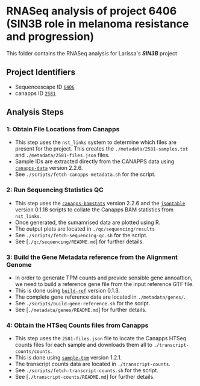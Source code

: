 # RNASeq analysis of project 6406 (SIN3B role in melanoma resistance and progression)

This folder contains the RNASeq analysis for Larissa's ***SIN3B*** project

## Project Identifiers

* Sequencescape ID [`6406`](http://sequencescape.psd.sanger.ac.uk/studies/6406)
* canapps ID [`2581`](https://canapps.sanger.ac.uk/action/Cancer_Pipeline_ProjectViewer?project_id=2581)

## Analysis Steps

### 1: Obtain File Locations from Canapps

* This step uses the `nst_links` system to determine which files are present for the project. This creates the `./metadata/2581-samples.txt` and `./metadata/2581-files.json` files.
* Sample IDs are extracted directly from the CANAPPS data using [`canapps-data`](https://gitlab.internal.sanger.ac.uk/ad33/canapps-data) version 2.2.6.
* See `./scripts/fetch-canapps-metadata.sh` for the script.

### 2: Run Sequencing Statistics QC

* This step uses the [`canapps-bamstats`](https://gitlab.internal.sanger.ac.uk/ad33/canapps-data) version 2.2.6 and the [`jsontable`](https://gitlab.internal.sanger.ac.uk/DERMATLAS/jsontable) version 0.1.18 scripts to collate the Canapps BAM statistics from `nst_links`.
* Once generated, the sumamrised data are plotted using R.
* The output plots are located in `./qc/sequencing/results`
* See `./scripts/fetch-sequencing-qc.sh` for the script.
* See [`./qc/sequencing/README.md`] for further details.

### 3: Build the Gene Metadata reference from the Alignment Genome
* In order to generate TPM counts and provide sensible gene annoattion, we need to build a reference gene file from the input reference GTF file.
* This is done using [`build-ref`](https://gitlab.internal.sanger.ac.uk/ad33/build-ref.git) version 0.1.3.
* The complete gene reference data are located in `./metadata/genes/`.
* See `./scripts/build-gene-reference.sh` for the script.
* See [`./metadata/genes/README.md`] for further details.

### 4: Obtain the HTSeq Counts files from Canapps

* This step uses the `2581-files.json` file to locate the Canapps HTSeq counts files for each sample and downloads them all to `./transcript-counts/counts`.
* This is done using [`sample-tpm`](https://gitlab.internal.sanger.ac.uk/DERMATLAS/sample-tpm) version 1.2.1.
* The transcript counts data are located in `./transcript-counts`.
* See `./scripts/fetch-transcript-counts.sh` for the script.
* See [`./transcript-counts/README.md`] for further details.
